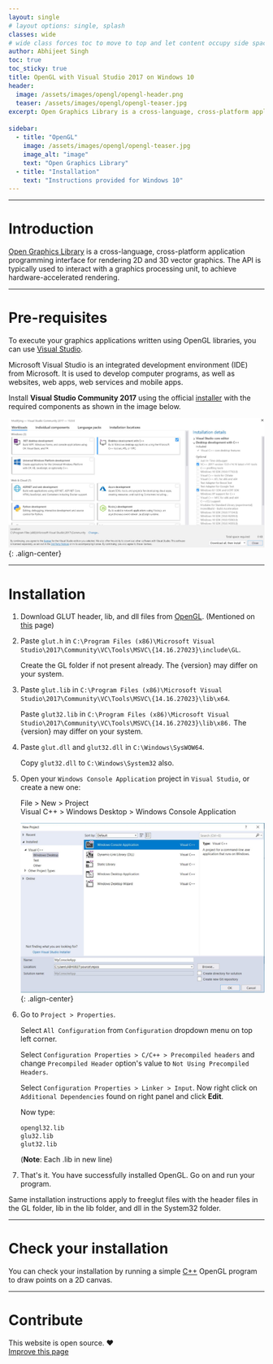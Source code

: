 ```yaml
---
layout: single
# layout options: single, splash
classes: wide
# wide class forces toc to move to top and let content occupy side space
author: Abhijeet Singh
toc: true
toc_sticky: true
title: OpenGL with Visual Studio 2017 on Windows 10
header:
  image: /assets/images/opengl/opengl-header.png
  teaser: /assets/images/opengl/opengl-teaser.jpg
excerpt: Open Graphics Library is a cross-language, cross-platform application programming interface for rendering 2D and 3D vector graphics.

sidebar:
  - title: "OpenGL"
    image: /assets/images/opengl/opengl-teaser.jpg
    image_alt: "image"
    text: "Open Graphics Library"
  - title: "Installation"
    text: "Instructions provided for Windows 10"
---
```

<!-- Add post written in markdown below -->

---
# Introduction

[Open Graphics Library](https://www.opengl.org/about/) is a cross-language, cross-platform application programming interface for rendering 2D and 3D vector graphics. The API is typically used to interact with a graphics processing unit, to achieve hardware-accelerated rendering.

---
# Pre-requisites

To execute your graphics applications written using OpenGL libraries, you can use [Visual Studio](https://en.wikipedia.org/wiki/Microsoft_Visual_Studio).

Microsoft Visual Studio is an integrated development environment (IDE) from Microsoft. It is used to develop computer programs, as well as websites, web apps, web services and mobile apps.

Install **Visual Studio Community 2017** using the official [installer](https://visualstudio.microsoft.com/vs/) with the required components as shown in the image below.

![](/assets/images/opengl/opengl.jpg "Visual Studio"){: .align-center}

---
# Installation

1. Download GLUT header, lib, and dll files from [OpenGL](https://www.opengl.org/resources/libraries/glut/glutdlls37beta.zip). (Mentioned on [this](https://www.opengl.org/resources/libraries/glut/glut_downloads.php) page)

2. Paste `glut.h` in `C:\Program Files (x86)\Microsoft Visual Studio\2017\Community\VC\Tools\MSVC\{14.16.27023}\include\GL`.

    Create the GL folder if not present already. The {version} may differ on your system.

3. Paste `glut.lib` in `C:\Program Files (x86)\Microsoft Visual Studio\2017\Community\VC\Tools\MSVC\{14.16.27023}\lib\x64`. 

    Paste `glut32.lib` in `C:\Program Files (x86)\Microsoft Visual Studio\2017\Community\VC\Tools\MSVC\{14.16.27023}\lib\x86.` The {version} may differ on your system.

4. Paste `glut.dll` and `glut32.dll` in `C:\Windows\SysWOW64`.

    Copy `glut32.dll` to `C:\Windows\System32` also.

5. Open your `Windows Console Application` project in `Visual Studio`, or create a new one:
    
    File > New > Project  
    Visual C++ > Windows Desktop > Windows Console Application

    ![](/assets/images/opengl/newproj.JPG "Visual Studio"){: .align-center}

6. Go to `Project > Properties`.

    Select `All Configuration` from `Configuration` dropdown menu on top left corner.

    Select `Configuration Properties > C/C++ > Precompiled headers` and change `Precompiled Header` option's value to `Not Using Precompiled Headers`.

    Select `Configuration Properties > Linker > Input`. Now right click on `Additional Dependencies` found on right panel and click **Edit**.

    Now type:
    ```
    opengl32.lib
    glu32.lib
    glut32.lib
    ```
    (**Note**: Each .lib in new line)

7. That's it. You have successfully installed OpenGL. Go on and run your program.

Same installation instructions apply to freeglut files with the header files in the GL folder, lib in the lib folder, and dll in the System32 folder.

---
# Check your installation

You can check your installation by running a simple [C++](https://en.wikipedia.org/wiki/C%2B%2B) OpenGL program to draw points on a 2D canvas.

<script src="https://gist.github.com/cseas/2c6ac3e7802ea883cfe9c2b0b294b5d5.js"></script>

---
# Contribute

This website is open source. :hearts:  
[Improve this page](https://github.com/cseas/cseas.github.io/blob/master/_posts/2019-02-10-opengl.md)